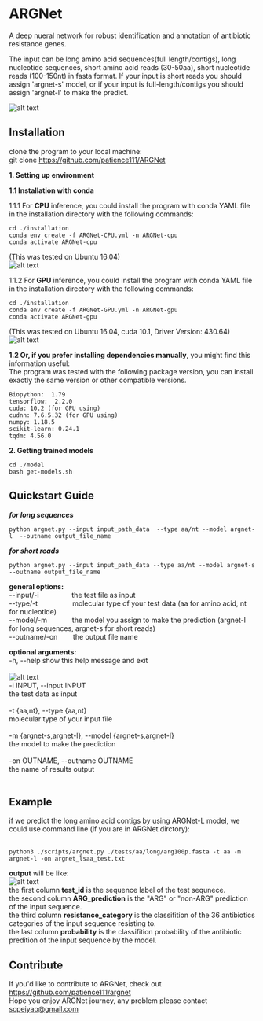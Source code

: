 ARGNet
======
A deep nueral network for robust identification and annotation of antibiotic resistance genes.

The input can be long amino acid sequences(full length/contigs), long nucleotide sequences, 
short amino acid reads (30-50aa), short nucleotide reads (100-150nt) in fasta format.
If your input is short reads you should assign 'argnet-s' model, or if your input is full-length/contigs
you should assign 'argnet-l' to make the predict. </br>

![alt text](https://github.com/patience111/ARGNet/blob/main/pics/ARGNet_workflow.png)</br>


Installation
------------
clone the program to your local machine:</br>
git clone https://github.com/patience111/ARGNet


**1. Setting up environment**


**1.1 Installation with conda**


1.1.1 For **CPU** inference, you could install the program with conda YAML file in the installation directory with the following commands:

```
cd ./installation 
conda env create -f ARGNet-CPU.yml -n ARGNet-cpu
conda activate ARGNet-cpu
```

(This was tested on Ubuntu 16.04)</br>
  ![alt text](https://github.com/patience111/ARGNet/blob/main/pics/argnet_conda_cpu_trial.png)</br>
   
   
1.1.2 For **GPU** inference, you could install the program with conda YAML file in the installation directory with the following commands:</br>
```
cd ./installation
conda env create -f ARGNet-GPU.yml -n ARGNet-gpu
conda activate ARGNet-gpu
```
(This was tested on Ubuntu 16.04, cuda 10.1, Driver Version: 430.64)</br>
    ![alt text](https://github.com/patience111/ARGNet/blob/main/pics/argnet_conda_gpu_trial.png)</br>

**1.2 Or, if you prefer installing dependencies manually**, you might find this information useful:</br>
      The program was tested with the following package version, you can install exactly the same version or other compatible versions.</br>

```
Biopython:  1.79
tensorflow:  2.2.0 
cuda: 10.2 (for GPU using)
cudnn: 7.6.5.32 (for GPU using)
numpy: 1.18.5
scikit-learn: 0.24.1
tqdm: 4.56.0
```

**2. Getting trained models**<br>
```   
cd ./model
bash get-models.sh
```
Quickstart Guide
----------------
***for long sequences***

```
python argnet.py --input input_path_data  --type aa/nt --model argnet-l  --outname output_file_name
```
***for short reads***

```
python argnet.py --input input_path_data --type aa/nt --model argnet-s --outname output_file_name
```
    
**general options:**</br>
     --input/-i&nbsp;&nbsp;&nbsp;&nbsp;&nbsp;&nbsp;&nbsp;&nbsp;&nbsp;&nbsp;&nbsp;&nbsp;&nbsp;&nbsp;&nbsp;&nbsp;&nbsp;the test file as input </br>
     --type/-t &nbsp;&nbsp;&nbsp;&nbsp;&nbsp;&nbsp;&nbsp;&nbsp;&nbsp;&nbsp;&nbsp;&nbsp;&nbsp;&nbsp;&nbsp;&nbsp;&nbsp;molecular type of your test data (aa for amino acid, nt for nucleotide)</br>
     --model/-m&nbsp;&nbsp;&nbsp;&nbsp;&nbsp;&nbsp;&nbsp;&nbsp;&nbsp;&nbsp;&nbsp;&nbsp;&nbsp;the model you assign to make the prediction (argnet-l for long sequences, argnet-s for short reads) </br>
     --outname/-on&nbsp;&nbsp;&nbsp;&nbsp;&nbsp;&nbsp;&nbsp;&nbsp;the output file name </br>

**optional arguments:**</br>
  -h, --help            show this help message and exit</br></br>
  ![alt text](https://github.com/patience111/ARGNet/blob/main/pics/ARGNet_help.jpeg)</br>
  -i INPUT, --input INPUT </br>
                        the test data as input </br></br>
  -t {aa,nt}, --type {aa,nt} </br>
                        molecular type of your input file </br></br>
  -m {argnet-s,argnet-l}, --model {argnet-s,argnet-l} </br>
                        the model to make the prediction </br></br>
  -on OUTNAME, --outname OUTNAME </br>
                        the name of results output </br></br>
  
 
Example
----------
if we predict the long amino acid contigs by using ARGNet-L model, we could use command line (if you are in ARGNet dirctory):</br></br>
```
python3 ./scripts/argnet.py ./tests/aa/long/arg100p.fasta -t aa -m argnet-l -on argnet_lsaa_test.txt
```
**output** will be like: </br>
![alt text](https://github.com/patience111/ARGNet/blob/main/pics/lsaa_prediction.png)</br>
the first column **test_id** is the sequence label of the test sequnece.</br>
the second column **ARG_prediction** is the "ARG" or "non-ARG" prediction of the input sequence.</br>
the third column **resistance_category** is the classifition of the 36 antibiotics categories of the input sequence resisting to.</br>
the last column **probability** is the classifition probability of the antibiotic predition of the input sequence by the model.

Contribute
----------

If you'd like to contribute to ARGNet, check out https://github.com/patience111/argnet</br>
Hope you enjoy ARGNet journey, any problem please contact scpeiyao@gmail.com
